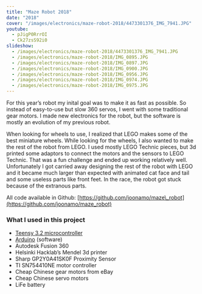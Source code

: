 ```yaml
---
title: "Maze Robot 2018"
date: "2018"
cover: "/images/electronics/maze-robot-2018/4473301376_IMG_7941.JPG"
youtube:
  - pJigP0RrrOI
  - Ck27zsS92i0
slideshow:
  - /images/electronics/maze-robot-2018/4473301376_IMG_7941.JPG
  - /images/electronics/maze-robot-2018/IMG_0895.JPG
  - /images/electronics/maze-robot-2018/IMG_0897.JPG
  - /images/electronics/maze-robot-2018/IMG_0900.JPG
  - /images/electronics/maze-robot-2018/IMG_0956.JPG
  - /images/electronics/maze-robot-2018/IMG_0974.JPG
  - /images/electronics/maze-robot-2018/IMG_0975.JPG
---
```


For this year’s robot my inital goal was to make it as fast as possible. So instead of easy-to-use but slow 360 servos, I went with some traditional gear motors. I made new electronics for the robot, but the software is mostly an evolution of my previous robot.

When looking for wheels to use, I realized that LEGO makes some of the best miniature wheels. While looking for the wheels, I also wanted to make the rest of the robot from LEGO. I used mostly LEGO Technic pieces, but 3d printed some adaptors to connect the motors and the sensors to LEGO Technic. That was a fun challenge and ended up working relatively well. Unfortunately I got carried away designing the rest of the robot with LEGO and it became much larger than expected with animated cat face and tail and some useless parts like front feet. In the race, the robot got stuck because of the extranous parts.

All code available in Github: [https://github.com/joonamo/maze\_robot](https://github.com/joonamo/maze_robot)

### What I used in this project

- [Teensy 3.2 microcontroller](https://www.pjrc.com/store/teensy32.html)
- [Arduino](https://www.arduino.cc/) (software)
- Autodesk Fusion 360
- Helsinki Hacklab’s Mendel 3d printer
- Sharp GP2Y0A41SK0F Proximity Sensor
- TI SN754410NE motor controller
- Cheap Chinese gear motors from eBay
- Cheap Chinese servo motors
- LiFe battery
